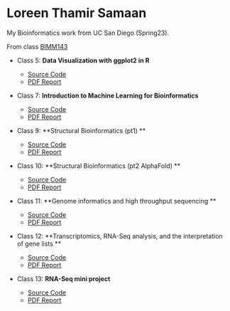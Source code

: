 # Loreen Thamir Samaan
My Bioinformatics work from UC San Diego (Spring23).

From class [BIMM143](https://bioboot.github.io/bimm143_S23/)

* Class 5: **Data Visualization with ggplot2 in R** 
  * [Source Code](https://github.com/ltsamaan/bimm143/blob/main/class05/class05.qmd)
  * [PDF Report](https://github.com/ltsamaan/bimm143/blob/main/class05/class05.pdf)

* Class 7: **Introduction to Machine Learning for Bioinformatics** 
  * [Source Code](https://github.com/ltsamaan/bimm143/blob/main/class07/class07.qmd)
  * [PDF Report](https://github.com/ltsamaan/bimm143/blob/main/class05/Class%207%3A%20Clustering%20and%20PCA.pdf)

* Class 9: **Structural Bioinformatics (pt1) ** 
  * [Source Code](https://github.com/ltsamaan/bimm143/blob/main/class09/class09.qmd)
  * [PDF Report](https://github.com/ltsamaan/bimm143/blob/main/class09/Class%2009%3A%20PDB.pdf)

* Class 10: **Structural Bioinformatics (pt2 AlphaFold) ** 
  * [Source Code](https://github.com/ltsamaan/bimm143/blob/main/class010/class10.qmd)
  * [PDF Report](https://github.com/ltsamaan/bimm143/blob/main/class010/Class%2010%20%3A%20Comparative%20structure%20analysis%20of%20Adenylate%20Kinase.pdf)

* Class 11: **Genome informatics and high throughput sequencing ** 
  * [Source Code](https://github.com/ltsamaan/bimm143/blob/main/class11/class11.qmd)
  * [PDF Report](https://github.com/ltsamaan/bimm143/blob/main/class11/class11%20%3A%20Candy%20Mini-project.pdf)

* Class 12: **Transcriptomics, RNA-Seq analysis, and the interpretation of gene lists ** 
  * [Source Code](https://github.com/ltsamaan/bimm143/blob/main/class12/class12.qmd)
  * [PDF Report](https://github.com/ltsamaan/bimm143/blob/main/class12/Class%2012%20%3A%20Transcriptomics%20and%20the%20analysis%20of%20RNA-Seq%20data.pdf)

* Class 13: **RNA-Seq mini project** 
  * [Source Code](https://github.com/ltsamaan/bimm143/blob/main/class13/class13.qmd)
  * [PDF Report](https://github.com/ltsamaan/bimm143/blob/main/class13/Class%2013%20%3A%20Pathway%20Analysis%20from%20RNA-Seq%20Results.pdf)

